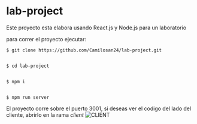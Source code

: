 # lab-project


Este proyecto esta elabora usando React.js y Node.js para un laboratorio


para correr el proyecto ejecutar:

    $ git clone https://github.com/Camilosan24/lab-project.git
    

    $ cd lab-project
    

    $ npm i
    

    $ npm run server
    

El proyecto corre sobre el puerto 3001, si deseas ver el codigo del lado del cliente, abrirlo en la rama *client*
![CLIENT](https://github.com/Camilosan24/lab-project/tree/client)
